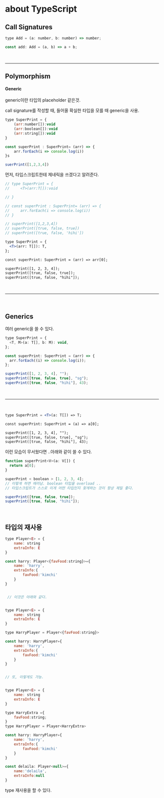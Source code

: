# about TypeScript

## Call Signatures

```jsx
type Add = (a: number, b: number) => number;

const add: Add = (a, b) => a + b;
```

<br>

---

## Polymorphism

#### Generic

generic이란 타입의 placeholder 같은것.

call signature를 작성할 때, 들어올 확실한 타입을 모를 때 generic을 사용.

```jsx
type SuperPrint = {
    (arr:number[]):void
    (arr:boolean[]):void
    (arr:string[]):void
}

const superPrint : SuperPrint= (arr) => {
    arr.forEach(i => console.log(i))
}s

suerPrint([1,2,3,4])
```

먼저, 타입스크립트한테 제네릭을 쓰겠다고 알려준다.

```jsx
// type SuperPrint = {
//     <T>(arr:T[]):void

// }

// const superPrint : SuperPrint= (arr) => {
//     arr.forEach(i => console.log(i))
// }

// superPrint([1,2,3,4])
// superPrint([true, false, true])
// superPrint([true, false, 'hihi'])

type SuperPrint = {
  <T>(arr: T[]): T,
};

const superPrint: SuperPrint = (arr) => arr[0];

superPrint([1, 2, 3, 4]);
superPrint([true, false, true]);
superPrint([true, false, "hihi"]);
```

<br>

---

<br>

## Generics

여러 generic을 쓸 수 있다.

```jsx
type SuperPrint = {
  <T, M>(a: T[], b: M): void,
};

const superPrint: SuperPrint = (arr) => {
  arr.forEach((i) => console.log(i));
};

superPrint([1, 2, 3, 4], "");
superPrint([true, false, true], "sg");
superPrint([true, false, "hihi"], 43);
```

<br>

---

<br>

```jsx
type SuperPrint = <T>(a: T[]) => T;

const superPrint: SuperPrint = (a) => a[0];

superPrint([1, 2, 3, 4], "");
superPrint([true, false, true], "sg");
superPrint([true, false, "hihi"], 43);
```

이런 모습이 무서웠다면 ..아래와 같이 쓸 수 있다.

```jsx
function superPrint<V>(a: V[]) {
  return a[0];
}

superPrint < boolean > [1, 2, 3, 4];
// 이렇게 하면 에러남. boolean 타입을 overload ..
// 타입스크립트가 스스로 이게 어떤 타입인지 찾게하는 것이 항상 제일 좋다.

superPrint([true, false, true]);
superPrint([true, false, "hihi"]);
```

<br>

## 타입의 재사용

```jsx
type Player<E> = {
    name: string
    extraInfo: E
}

const harry: Player<{favFood:string}>={
    name: 'harry',
    extraInfo:{
        favFood:'kimchi'
    }
}


 // 이것은 아래와 같다.


type Player<E> = {
    name: string
    extraInfo: E
}

type HarryPlayer = Player<{favFood:string}>

const harry: HarryPlayer={
    name: 'harry',
    extraInfo:{
        favFood:'kimchi'
    }
}


// 또, 이렇게도 가능.


type Player<E> = {
    name: string
    extraInfo: E
}

type HarryExtra ={
    favFood:string;
}
type HarryPlayer = Player<HarryExtra>

const harry: HarryPlayer={
    name: 'harry',
    extraInfo:{
        favFood:'kimchi'
    }
}

const delaila: Player<null>={
    name:'delaila',
    extraInfo:null
}

```

type 재사용을 할 수 있다.

